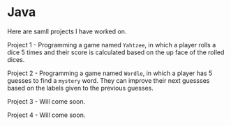 # Java
Here are samll projects I have worked on.

Project 1 - Programming a game named `Yahtzee`, in which a player rolls a dice 5 times and their score is calculated based on the up face of the rolled dices.

Project 2 - Programming a game named `Wordle`, in which a player has 5 guesses to find a `mystery` word. They can improve their next guessses based on the labels given to the previous guesses.

Project 3 - Will come soon.

Project 4 - Will come soon.    
